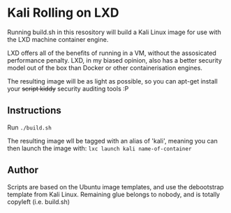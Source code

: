Kali Rolling on LXD
===================

Running build.sh in this resository will build a Kali Linux image for use with the LXD machine container engine.

LXD offers all of the benefits of running in a VM, without the assosicated performance penalty. 
LXD, in my biased opinion, also has a better security model out of the box than Docker or other containerisation engines.

The resulting image will be as light as possible, so you can apt-get install your ~~script kiddy~~ security auditing tools :P

Instructions
------------

Run `./build.sh`

The resulting image wll be tagged with an alias of 'kali', meaning you can then launch the image with:
`lxc launch kali name-of-container`

Author
------

Scripts are based on the Ubuntu image templates, and use the debootstrap template from Kali Linux.
Remaining glue belongs to nobody, and is totally copyleft (i.e. build.sh)
